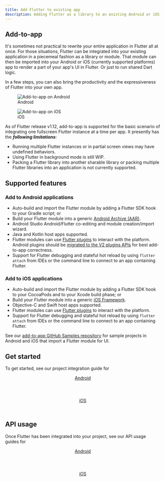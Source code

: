 ```yaml
---
title: Add Flutter to existing app
description: Adding Flutter as a library to an existing Android or iOS app.
---
```


## Add-to-app

It's sometimes not practical to rewrite your entire application in Flutter all
at once. For those situations, Flutter can be integrated into your existing
application in a piecemeal fashion as a library or module. That module can then
be imported into your Android or iOS (currently supported platforms) app to
render a part of your app's UI in Flutter. Or just to run shared Dart logic.

In a few steps, you can also bring the productivity and the expressiveness of
Flutter into your own app.

<div class="container">
  <div class="row">
    <div class="col-sm text-center">
      <figure class="figure">
        <img src="/images/add-to-app/android-overview.gif" class="figure-img img-fluid" alt="Add-to-app on Android" />
        <figcaption class="figure-caption">
          Android
        </figcaption>
      </figure>
    </div>
    <div class="col-sm">
      <figure class="figure text-center">
        <img src="/images/add-to-app/ios-overview.gif" class="figure-img img-fluid" alt="Add-to-app on iOS" />
        <figcaption class="figure-caption">
          iOS
        </figcaption>
      </figure>
    </div>
  </div>
</div>

As of Flutter release v1.12, add-to-app is supported for the basic scenario of
integrating one fullscreen Flutter instance at a time per app. It presently has
the _**following limitations**_:

- Running multiple Flutter instances or in partial screen views may have
  undefined behaviors.
- Using Flutter in background mode is still WIP.
- Packing a Flutter library into another sharable library or packing multiple
  Flutter libraries into an application is not currently supported.

## Supported features

### Add to Android applications

- Auto-build and import the Flutter module by adding a Flutter SDK hook to
  your Gradle script; or
- Build your Flutter module into a generic [Android Archive (AAR)](https://developer.android.com/studio/projects/android-library).
- Android Studio Android/Flutter co-editing and module creation/import wizard.
- Java and Kotlin host apps supported.
- Flutter modules can use [Flutter plugins](https://pub.dev/flutter) to interact
  with the platform. Android plugins should be [migrated to the V2 plugins APIs](/docs/development/packages-and-plugins/plugin-api-migration)
  for best add-to-app correctness.
- Support for Flutter debugging and stateful hot reload by using `flutter attach`
  from IDEs or the command line to connect to an app containing Flutter.

### Add to iOS applications
- Auto-build and import the Flutter module by adding a Flutter SDK hook to
 your CocoaPods and to your Xcode build phase; or
- Build your Flutter module into a generic [iOS Framework](https://developer.apple.com/library/archive/documentation/MacOSX/Conceptual/BPFrameworks/Concepts/WhatAreFrameworks.html).
- Objective-C and Swift host apps supported.
- Flutter modules can use [Flutter plugins](https://pub.dev/flutter) to interact
  with the platform.
- Support for Flutter debugging and stateful hot reload by using `flutter attach`
  from IDEs or the command line to connect to an app containing Flutter.

See our [add-to-app GitHub Samples repository](https://github.com/flutter/samples/tree/master/experimental/add_to_app)
for sample projects in Android and iOS that import a Flutter module for UI.

## Get started

To get started, see our project integration guide for

<div class="card-deck mb-8">
  <a class="card" href="/docs/development/add-to-app/android/project-setup">
    <div class="card-body">
      <header class="card-title text-center m-0">
        Android
      </header>
    </div>
  </a>
  <a class="card" href="/docs/development/add-to-app/ios/project-setup">
    <div class="card-body">
      <header class="card-title text-center m-0">
        iOS
      </header>
    </div>
  </a>
</div>

## API usage

Once Flutter has been integrated into your project, see our API usage guides for

<div class="card-deck mb-8">
  <a class="card" href="/docs/development/add-to-app/android/add-flutter-screen">
    <div class="card-body">
      <header class="card-title text-center m-0">
        Android
      </header>
    </div>
  </a>
  <a class="card" href="/docs/development/add-to-app/ios/add-flutter-screen">
    <div class="card-body">
      <header class="card-title text-center m-0">
        iOS
      </header>
    </div>
  </a>
</div>
